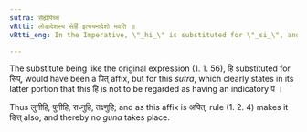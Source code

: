 ```yaml
---
sutra: सेर्ह्यपिच्च
vRtti: लोडादेशस्य सेर्हि इत्ययमादेशो भवति ॥
vRtti_eng: In the Imperative, \"_hi_\" is substituted for \"_si_\", and this has not the indicatory \"_p_\" of \"_sip_\", i. e., it is acutely accented.

---
```

The substitute being like the original expression (1. 1. 56), हि substituted for सिप्, would have been a पित् affix, but for this _sutra_, which clearly states in its latter portion that this हि is not to be regarded as having an indicatory प ।

Thus लुनीहि, पुनीहि, राध्नुहि, तक्ष्णुहि; and as this affix is अपित्, rule (1. 2. 4) makes it ङित् also, and thereby no _guna_ takes place.